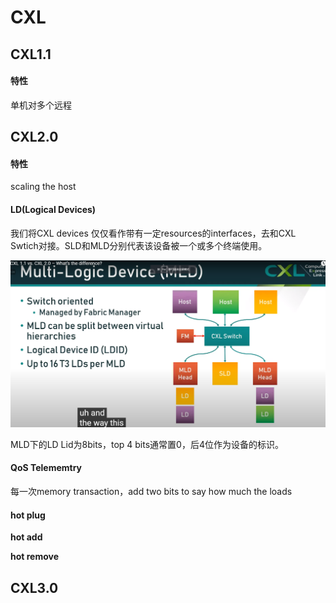 # CXL
## CXL1.1
#### 特性
单机对多个远程
## CXL2.0
#### 特性
scaling the host

#### LD(Logical Devices)

我们将CXL devices 仅仅看作带有一定resources的interfaces，去和CXL Swtich对接。SLD和MLD分别代表该设备被一个或多个终端使用。

<img src="./assets/image-20230907163242963.png" alt="image-20230907163242963" style="zoom:50%;" />

MLD下的LD Lid为8bits，top 4 bits通常置0，后4位作为设备的标识。

#### QoS Telememtry

每一次memory transaction，add two bits to say how much the loads

#### hot plug

**hot add**

**hot remove**

## CXL3.0